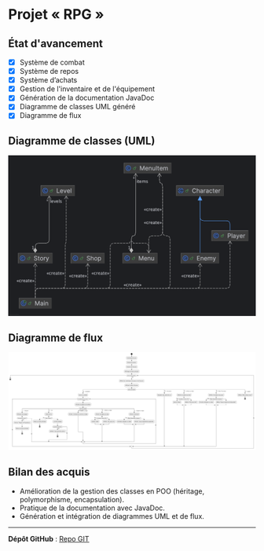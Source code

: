 # Projet « RPG »

## État d'avancement

- [x] Système de combat
- [x] Système de repos
- [x] Système d’achats
- [x] Gestion de l'inventaire et de l'équipement
- [x] Génération de la documentation JavaDoc
- [x] Diagramme de classes UML généré
- [x] Diagramme de flux

## Diagramme de classes (UML)

![Diagramme UML](UML.png)

## Diagramme de flux

![Diagramme FLUX](flux.png)


## Bilan des acquis

- Amélioration de la gestion des classes en POO (héritage, polymorphisme, encapsulation).
- Pratique de la documentation avec JavaDoc.
- Génération et intégration de diagrammes UML et de flux.


---

**Dépôt GitHub** : [Repo GIT](https://github.com/flotttt/JavaRPG)
